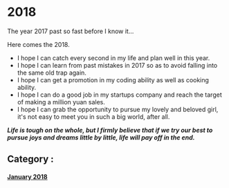 # 2018

The year 2017 past so fast before I know it...

Here comes the 2018.

* I hope I can catch every second in my life and plan well in this year.
* I hope I can learn from past mistakes in 2017 so as to avoid falling into the same old trap again.
* I hope I can get a promotion in my coding ability as well as cooking ability.
* I hope I can do a good job in my startups company and reach the target of making a million yuan sales.
* I hope I can grab the opportunity to pursue my lovely and beloved girl,  it's not easy to meet you in such a big world, after all.

_**Life is tough on the whole, but I firmly believe that if we try our best to pursue joys and dreams little by little, life will pay off in the end.**_

## Category :

#### [January 2018](/chapter1/january-2018.md)



